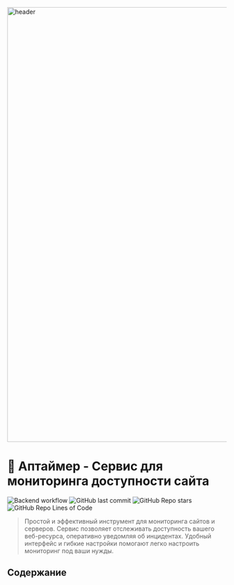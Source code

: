 <img width="1000" alt="header" src="https://github.com/user-attachments/assets/7788dade-0fef-4e6d-b710-22b53a1daf22">


# 🐙 Аптаймер - Сервис для мониторинга доступности сайта

![Backend workflow](https://github.com/maksimv0202/uptime-tracker/actions/workflows/backend.yml/badge.svg)
![GitHub last commit](https://img.shields.io/github/last-commit/maksimv0202/uptime-tracker)
![GitHub Repo stars](https://img.shields.io/github/stars/maksimv0202/uptime-tracker)
![GitHub Repo Lines of Code](https://img.shields.io/endpoint?url=https://ghloc.vercel.app/api/maksimv0202/uptime-tracker/badge)

> Простой и эффективный инструмент для мониторинга сайтов и серверов.
> Сервис позволяет отслеживать доступность вашего веб-ресурса,
> оперативно уведомляя об инцидентах.
> Удобный интерфейс и гибкие настройки помогают
> легко настроить мониторинг под ваши нужды.

## Содержание
